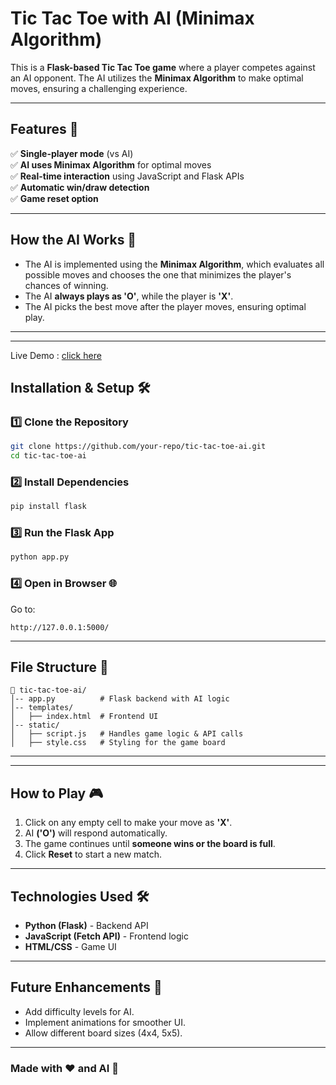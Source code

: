 # Tic Tac Toe with AI (Minimax Algorithm)

This is a **Flask-based Tic Tac Toe game** where a player competes against an AI opponent. The AI utilizes the **Minimax Algorithm** to make optimal moves, ensuring a challenging experience.

---
## Features 🚀
✅ **Single-player mode** (vs AI)  
✅ **AI uses Minimax Algorithm** for optimal moves  
✅ **Real-time interaction** using JavaScript and Flask APIs  
✅ **Automatic win/draw detection**  
✅ **Game reset option**  

---
## How the AI Works 🤖
- The AI is implemented using the **Minimax Algorithm**, which evaluates all possible moves and chooses the one that minimizes the player's chances of winning.
- The AI **always plays as 'O'**, while the player is **'X'**.
- The AI picks the best move after the player moves, ensuring optimal play.

---
---
Live Demo : [click here](https://tic-tac-toe-8rd3.onrender.com)
## Installation & Setup 🛠

### 1️⃣ Clone the Repository
```sh
git clone https://github.com/your-repo/tic-tac-toe-ai.git
cd tic-tac-toe-ai
```

### 2️⃣ Install Dependencies
```sh
pip install flask
```

### 3️⃣ Run the Flask App
```sh
python app.py
```

### 4️⃣ Open in Browser 🌐
Go to:
```
http://127.0.0.1:5000/
```

---
## File Structure 📂
```
📁 tic-tac-toe-ai/
│-- app.py          # Flask backend with AI logic
│-- templates/
│   ├── index.html  # Frontend UI
│-- static/
│   ├── script.js   # Handles game logic & API calls
│   ├── style.css   # Styling for the game board
```

---


---
## How to Play 🎮
1. Click on any empty cell to make your move as **'X'**.
2. AI **('O')** will respond automatically.
3. The game continues until **someone wins or the board is full**.
4. Click **Reset** to start a new match.

---
## Technologies Used 🛠
- **Python (Flask)** - Backend API
- **JavaScript (Fetch API)** - Frontend logic
- **HTML/CSS** - Game UI

---
## Future Enhancements 🌟
- Add difficulty levels for AI.
- Implement animations for smoother UI.
- Allow different board sizes (4x4, 5x5).

---
### Made with ❤️ and AI 🤖

